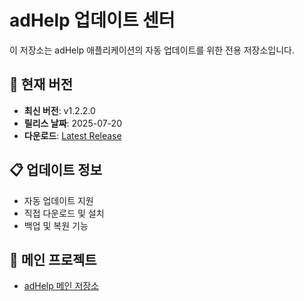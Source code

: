 # adHelp 업데이트 센터

이 저장소는 adHelp 애플리케이션의 자동 업데이트를 위한 전용 저장소입니다.

## 🚀 현재 버전
- **최신 버전**: v1.2.2.0
- **릴리스 날짜**: 2025-07-20
- **다운로드**: [Latest Release](https://github.com/opti12/adHelp-updates/releases/latest)

## 📋 업데이트 정보
- 자동 업데이트 지원
- 직접 다운로드 및 설치
- 백업 및 복원 기능

## 🔗 메인 프로젝트
- [adHelp 메인 저장소](https://github.com/opti12/adHelp)
